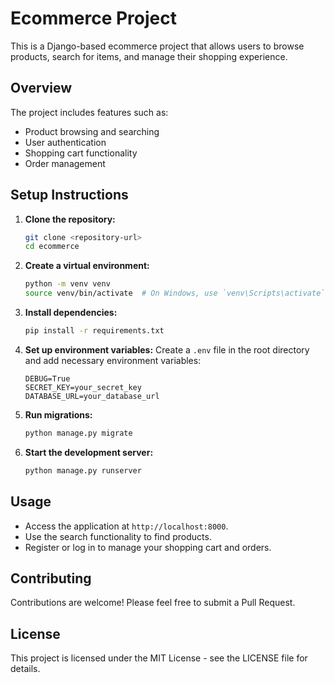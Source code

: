 # Ecommerce Project

This is a Django-based ecommerce project that allows users to browse products, search for items, and manage their shopping experience.

## Overview

The project includes features such as:
- Product browsing and searching
- User authentication
- Shopping cart functionality
- Order management

## Setup Instructions

1. **Clone the repository:**
   ```bash
   git clone <repository-url>
   cd ecommerce
   ```

2. **Create a virtual environment:**
   ```bash
   python -m venv venv
   source venv/bin/activate  # On Windows, use `venv\Scripts\activate`
   ```

3. **Install dependencies:**
   ```bash
   pip install -r requirements.txt
   ```

4. **Set up environment variables:**
   Create a `.env` file in the root directory and add necessary environment variables:
   ```
   DEBUG=True
   SECRET_KEY=your_secret_key
   DATABASE_URL=your_database_url
   ```

5. **Run migrations:**
   ```bash
   python manage.py migrate
   ```

6. **Start the development server:**
   ```bash
   python manage.py runserver
   ```

## Usage

- Access the application at `http://localhost:8000`.
- Use the search functionality to find products.
- Register or log in to manage your shopping cart and orders.

## Contributing

Contributions are welcome! Please feel free to submit a Pull Request.

## License

This project is licensed under the MIT License - see the LICENSE file for details. 
